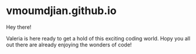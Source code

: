 # vmoumdjian.github.io

Hey there!

Valeria is here ready to get a hold of this exciting coding world. Hopy you all out there are already enjoying the wonders of code!
